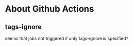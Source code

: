 # About Github Actions
## tags-ignore
seems that jobs not triggered if only tags-ignore is specified?